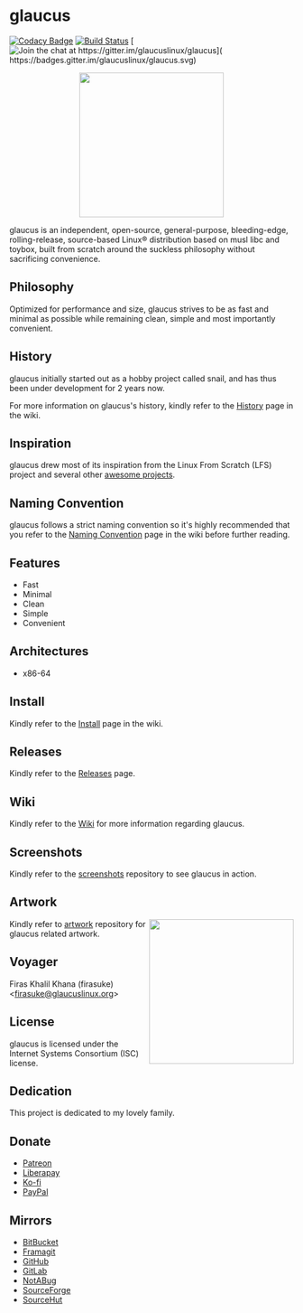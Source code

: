 # glaucus
[![Codacy Badge](
https://api.codacy.com/project/badge/Grade/d1957f890b964ffe8c60c320444bf4b5)](
https://app.codacy.com/gh/glaucuslinux/glaucus?utm_source=github.com&utm_medium=referral&utm_content=glaucuslinux/glaucus&utm_campaign=Badge_Grade_Dashboard)
[![Build Status](
https://travis-ci.org/glaucuslinux/glaucus.svg?branch=master)](
https://travis-ci.org/glaucuslinux/glaucus)
[![Join the chat at https://gitter.im/glaucuslinux/glaucus](
https://badges.gitter.im/glaucuslinux/glaucus.svg)](
https://gitter.im/glaucuslinux/glaucus?utm_source=badge&utm_medium=badge&utm_campaign=pr-badge&utm_content=badge)

<p align=center><img
src=https://github.com/glaucuslinux/artwork/raw/master/glaucus-logo-black.png
height=256 width=256></p>

glaucus is an independent, open-source, general-purpose, bleeding-edge, 
rolling-release, source-based Linux® distribution based on musl libc and toybox,
built from scratch around the suckless philosophy without sacrificing
convenience.

## Philosophy
Optimized for performance and size, glaucus strives to be as fast and minimal as
possible while remaining clean, simple and most importantly convenient.

## History
glaucus initially started out as a hobby project called snail, and has thus been
under development for 2 years now.

For more information on glaucus's history, kindly refer to the [History](
https://github.com/glaucuslinux/glaucus/wiki/History) page in the wiki.

## Inspiration
glaucus drew most of its inspiration from the Linux From Scratch (LFS) project
and several other [awesome projects](https://github.com/firasuke/awesome).

## Naming Convention
glaucus follows a strict naming convention so it's highly recommended that you
refer to the [Naming Convention](
https://github.com/glaucuslinux/glaucus/wiki/Naming-Convention) page in the wiki
before further reading.

## Features
*   Fast
*   Minimal
*   Clean
*   Simple
*   Convenient

## Architectures
*   x86-64

## Install
Kindly refer to the [Install](
https://github.com/glaucuslinux/glaucus/wiki/install) page in the wiki.

## Releases
Kindly refer to the [Releases](https://github.com/glaucuslinux/glaucus/releases)
page.

## Wiki
Kindly refer to the [Wiki](https://github.com/glaucuslinux/glaucus/wiki) for
more information regarding glaucus.

## Screenshots
Kindly refer to the [screenshots](https://github.com/glaucuslinux/screenshots)
repository to see glaucus in action.

## Artwork
<img
src=https://github.com/glaucuslinux/artwork/raw/master/Tux-Puffy-Glaucus.jpg
align=right height=256 width=256>

Kindly refer to [artwork](https://github.com/glaucuslinux/artwork) repository
for glaucus related artwork.

## Voyager
Firas Khalil Khana (firasuke) <[firasuke@glaucuslinux.org](
mailto:firasuke@glaucuslinux.org)>

## License
glaucus is licensed under the Internet Systems Consortium (ISC) license.

## Dedication
This project is dedicated to my lovely family.

## Donate
*   [Patreon](https://www.patreon.com/glaucuslinux)
*   [Liberapay](https://liberapay.com/glaucuslinux)
*   [Ko-fi](https://ko-fi.com/glaucuslinux)
*   [PayPal](https://www.paypal.me/glaucuslinux)

## Mirrors
*   [BitBucket](https://bitbucket.org/glaucuslinux/glaucus)
*   [Framagit](https://framagit.org/glaucuslinux/glaucus)
*   [GitHub](https://github.com/glaucuslinux/glaucus)
*   [GitLab](https://gitlab.com/glaucuslinux/glaucus)
*   [NotABug](https://notabug.org/glaucuslinux/glaucus)
*   [SourceForge](https://git.code.sf.net/p/glaucuslinux/glaucus)
*   [SourceHut](https://git.sr.ht/~glaucuslinux/glaucus)
